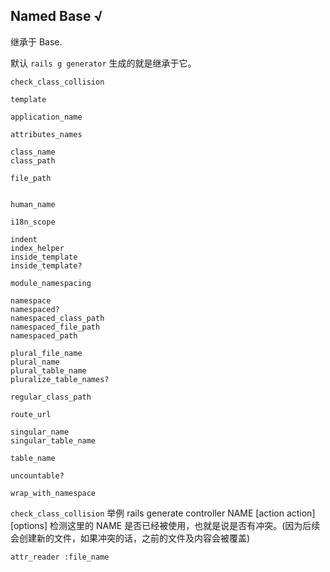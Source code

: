 ## Named Base √

继承于 Base.

默认 `rails g generator` 生成的就是继承于它。

```
check_class_collision

template

application_name

attributes_names

class_name
class_path

file_path


human_name

i18n_scope

indent
index_helper
inside_template
inside_template?

module_namespacing

namespace
namespaced?
namespaced_class_path
namespaced_file_path
namespaced_path

plural_file_name
plural_name
plural_table_name
pluralize_table_names?

regular_class_path

route_url

singular_name
singular_table_name

table_name

uncountable?

wrap_with_namespace
```

`check_class_collision` 举例 rails generate controller NAME [action action] [options] 检测这里的 NAME 是否已经被使用，也就是说是否有冲突。(因为后续会创建新的文件，如果冲突的话，之前的文件及内容会被覆盖)

```
attr_reader :file_name
```
